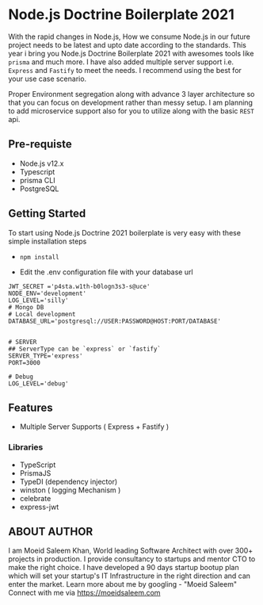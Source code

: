 # Node.js Doctrine Boilerplate 2021

With the rapid changes in Node.js, How we consume Node.js in our future project needs to be latest and upto date according to the standards.
This year i bring you Node.js Doctrine Boilerplate 2021 with awesomes tools like `prisma` and much more. I have also added multiple server support i.e. `Express` and `Fastify` to meet the needs. I recommend using the best for your use case scenario.

Proper Environment segregation along with advance 3 layer architecture so that you can focus on development rather than messy setup.
I am planning to add microservice support also for you to utilize along with the basic `REST` api.

## Pre-requiste

- Node.js v12.x
- Typescript
- prisma CLI
- PostgreSQL

## Getting Started

To start using Node.js Doctrine 2021 boilerplate is very easy with these simple installation steps
- `npm install`

- Edit the .env configuration file with your database url
``` JS
JWT_SECRET ='p4sta.w1th-b0logn3s3-s@uce'
NODE_ENV='development'
LOG_LEVEL='silly'
# Mongo DB
# Local development
DATABASE_URL='postgresql://USER:PASSWORD@HOST:PORT/DATABASE'


# SERVER 
## ServerType can be `express` or `fastify`
SERVER_TYPE='express' 
PORT=3000

# Debug 
LOG_LEVEL='debug'
```

## Features

- Multiple Server Supports ( Express + Fastify )


### Libraries

- TypeScript
- PrismaJS
- TypeDI (dependency injector)
- winston ( logging Mechanism )
- celebrate
- express-jwt


## ABOUT AUTHOR

I am Moeid Saleem Khan, World leading Software Architect with over 300+ projects in production. I provide consultancy to startups and mentor CTO to make the right choice. I have developed a 90 days startup bootup plan which will set your startup's IT Infrastructure in the right direction and can enter the market. Learn more about me by googling - "Moeid Saleem" 
Connect with me via https://moeidsaleem.com 